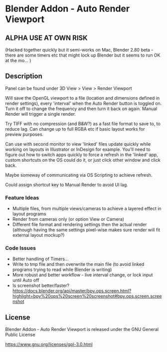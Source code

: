 # Blender Addon - Auto Render Viewport

## ALPHA USE AT OWN RISK
(Hacked together quickly but it semi-works on Mac, Blender 2.80 beta - there are some timers etc that might lock up Blender but it seems to run OK at the mo... )

## Description
Panel can be found under 3D View > View > Render Viewport

Will save the OpenGL viewport to a file (location and dimensions defined in render settings), every 'interval' when the Auto Render button is toggled on. Turn it off to change the frequency and then turn it back on again. Manual Render will trigger a single render.

Try TIFF with no compression (and B&W?) as a fast file format to save to, to reduce lag.  Can change up to full RGBA etc if basic layout works for preview purposes.

Can use with second monitor to view 'linked' files update quickly while working on layouts in Illustrator or InDesign for example. You'll need to figure out how to switch apps quickly to force a refresh in the 'linked' app, custom shortcuts on the OS could do it, or just click other window and click back.

Maybe someway of communicating via OS Scripting to achieve refresh.

Could assign shortcut key to Manual Render to avoid UI lag.

### Feature Ideas
- Multiple files, from multiple views/cameras to achieve a layered effect in layout programs
- Render from cameras only (or option View or Camera)
- Different file format and rendering settings then the actual render (although having the same settings pixel-wise makes sure render will fit external layout mockup?)

### Code Issues
- Better handling of Timers...
- Write to tmp file and then overwrite the main file (to avoid linked programs trying to read while Blender is writing)
- More robust and better workflow - live interval change, or lock input until Auto off
- Is screenshot better/faster? https://docs.blender.org/api/master/bpy.ops.screen.html?highlight=bpy%20ops%20screen%20screenshot#bpy.ops.screen.screenshot

## License

Blender Addon - Auto Render Viewport is released under the GNU General Public License

https://www.gnu.org/licenses/gpl-3.0.html
